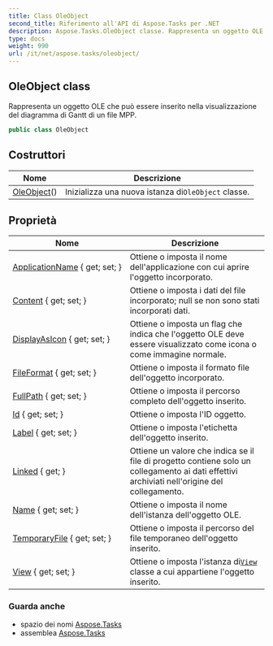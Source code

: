 ```yaml
---
title: Class OleObject
second_title: Riferimento all'API di Aspose.Tasks per .NET
description: Aspose.Tasks.OleObject classe. Rappresenta un oggetto OLE che può essere inserito nella visualizzazione del diagramma di Gantt di un file MPP.
type: docs
weight: 990
url: /it/net/aspose.tasks/oleobject/
---
```

## OleObject class

Rappresenta un oggetto OLE che può essere inserito nella visualizzazione del diagramma di Gantt di un file MPP.

```csharp
public class OleObject
```

## Costruttori

| Nome | Descrizione |
| --- | --- |
| [OleObject](oleobject/)() | Inizializza una nuova istanza di`OleObject` classe. |

## Proprietà

| Nome | Descrizione |
| --- | --- |
| [ApplicationName](../../aspose.tasks/oleobject/applicationname/) { get; set; } | Ottiene o imposta il nome dell'applicazione con cui aprire l'oggetto incorporato. |
| [Content](../../aspose.tasks/oleobject/content/) { get; set; } | Ottiene o imposta i dati del file incorporato; null se non sono stati incorporati dati. |
| [DisplayAsIcon](../../aspose.tasks/oleobject/displayasicon/) { get; set; } | Ottiene o imposta un flag che indica che l'oggetto OLE deve essere visualizzato come icona o come immagine normale. |
| [FileFormat](../../aspose.tasks/oleobject/fileformat/) { get; set; } | Ottiene o imposta il formato file dell'oggetto incorporato. |
| [FullPath](../../aspose.tasks/oleobject/fullpath/) { get; set; } | Ottiene o imposta il percorso completo dell'oggetto inserito. |
| [Id](../../aspose.tasks/oleobject/id/) { get; set; } | Ottiene o imposta l'ID oggetto. |
| [Label](../../aspose.tasks/oleobject/label/) { get; set; } | Ottiene o imposta l'etichetta dell'oggetto inserito. |
| [Linked](../../aspose.tasks/oleobject/linked/) { get; } | Ottiene un valore che indica se il file di progetto contiene solo un collegamento ai dati effettivi archiviati nell'origine del collegamento. |
| [Name](../../aspose.tasks/oleobject/name/) { get; set; } | Ottiene o imposta il nome dell'istanza dell'oggetto OLE. |
| [TemporaryFile](../../aspose.tasks/oleobject/temporaryfile/) { get; set; } | Ottiene o imposta il percorso del file temporaneo dell'oggetto inserito. |
| [View](../../aspose.tasks/oleobject/view/) { get; set; } | Ottiene o imposta l'istanza di[`View`](./view/) classe a cui appartiene l'oggetto inserito. |

### Guarda anche

* spazio dei nomi [Aspose.Tasks](../../aspose.tasks/)
* assemblea [Aspose.Tasks](../../)


